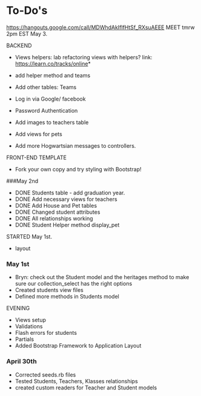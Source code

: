 # To-Do's
https://hangouts.google.com/call/MDWhdAkIflfHtSf_RXsuAEEE
MEET tmrw 2pm EST May 3.

BACKEND

* Views helpers: lab refactoring views with helpers?
link: https://learn.co/tracks/online*

* add helper method and teams
* Add other tables: Teams
* Log in via Google/ facebook
* Password Authentication
* Add images to teachers table
* Add views for pets

* Add more Hogwartsian messages to controllers.

FRONT-END TEMPLATE
* Fork your own copy and try styling with Bootstrap!

###May 2nd
* DONE Students table - add graduation year.
* DONE Add necessary views for teachers
* DONE Add House and Pet tables
* DONE Changed student attributes
* DONE All relationships working
* DONE Student Helper method display_pet


STARTED May 1st.
* layout

### May 1st
* Bryn: check out the Student model and the heritages method to make sure our collection_select has the right options  
* Created students view files
* Defined more methods in Students model

EVENING

* Views setup
* Validations
* Flash errors for students
* Partials
* Added Bootstrap Framework to Application Layout


### April 30th
* Corrected seeds.rb files
* Tested Students, Teachers, Klasses relationships
* created custom readers for Teacher and Student models
